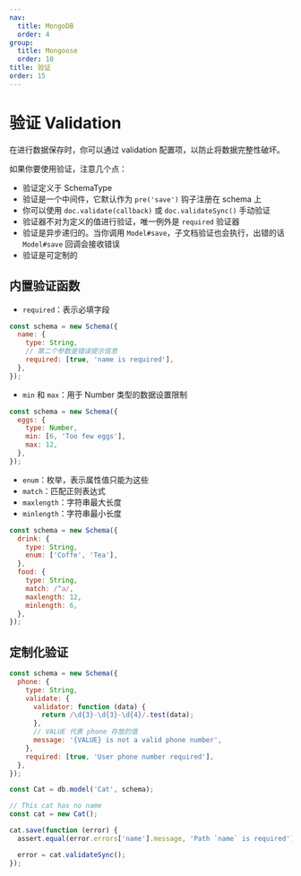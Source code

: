 ```yaml
---
nav:
  title: MongoDB
  order: 4
group:
  title: Mongoose
  order: 10
title: 验证
order: 15
---
```


# 验证 Validation

在进行数据保存时，你可以通过 validation 配置项，以防止将数据完整性破坏。

如果你要使用验证，注意几个点：

- 验证定义于 SchemaType
- 验证是一个中间件，它默认作为 `pre('save')` 钩子注册在 schema 上
- 你可以使用 `doc.validate(callback)` 或 `doc.validateSync()` 手动验证
- 验证器不对为定义的值进行验证，唯一例外是 `required` 验证器
- 验证是异步递归的。当你调用 `Model#save`，子文档验证也会执行，出错的话 `Model#save` 回调会接收错误
- 验证是可定制的

## 内置验证函数

- `required`：表示必填字段

```js
const schema = new Schema({
  name: {
    type: String,
    // 第二个参数是错误提示信息
    required: [true, 'name is required'],
  },
});
```

- `min` 和 `max`：用于 Number 类型的数据设置限制

```js
const schema = new Schema({
  eggs: {
    type: Number,
    min: [6, 'Too few eggs'],
    max: 12,
  },
});
```

- `enum`：枚举，表示属性值只能为这些
- `match`：匹配正则表达式
- `maxlength`：字符串最大长度
- `minlength`：字符串最小长度

```js
const schema = new Schema({
  drink: {
    type: String,
    enum: ['Coffe', 'Tea'],
  },
  food: {
    type: String,
    match: /^a/,
    maxlength: 12,
    minlength: 6,
  },
});
```

## 定制化验证

```js
const schema = new Schema({
  phone: {
    type: String,
    validate: {
      validator: function (data) {
        return /\d{3}-\d{3}-\d{4}/.test(data);
      },
      // VALUE 代表 phone 存放的值
      message: '{VALUE} is not a valid phone number',
    },
    required: [true, 'User phone number required'],
  },
});
```

```js
const Cat = db.model('Cat', schema);

// This cat has no name
const cat = new Cat();

cat.save(function (error) {
  assert.equal(error.errors['name'].message, 'Path `name` is required');

  error = cat.validateSync();
});
```
